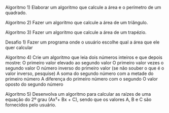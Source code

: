 Algoritmo 1) Elaborar um algoritmo que calcule a área e o perímetro de um quadrado.

Algoritmo 2) Fazer um algoritmo que calcule a área de um triângulo.

Algoritmo 3) Fazer um algoritmo que calcule a área de um trapézio.

Desafio 1) Fazer um programa onde o usuário escolhe qual a área que ele quer calcular 

Algoritmo 4) Crie um algoritmo que leia dois números inteiros e que depois mostre: O primeiro valor elevado ao segundo valor O primeiro valor vezes o segundo valor O número inverso do primeiro valor (se não souber o que é o valor inverso, pesquise) A soma do segundo número com a metade do primeiro número A diferença do primeiro número com o segundo O valor oposto do segundo número

Algoritmo 5) Desenvolva um algoritmo para calcular as raízes de uma equação do 2º grau (Ax²+ Bx + C), sendo que os valores A, B e C são fornecidos pelo usuário.

